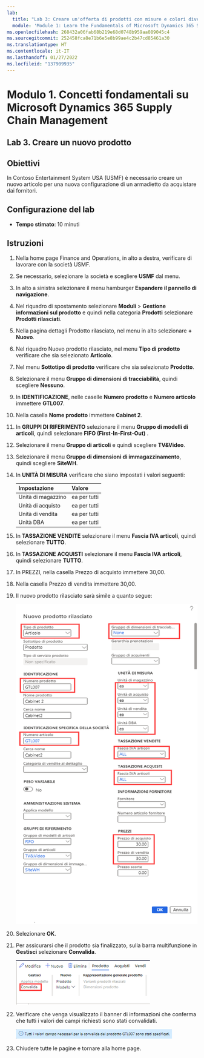 ```yaml
---
lab:
  title: "Lab 3: Creare un'offerta di prodotti con misure e colori diversi"
  module: 'Module 1: Learn the Fundamentals of Microsoft Dynamics 365 Supply Chain Management'
ms.openlocfilehash: 268432a06fab68b219e68d0748b959aa089045c4
ms.sourcegitcommit: 252458fca8e71b6e5e8b99ae4c2b47cd85461a30
ms.translationtype: HT
ms.contentlocale: it-IT
ms.lasthandoff: 01/27/2022
ms.locfileid: "137909935"
---
```

# <a name="module-1-learn-the-fundamentals-of-microsoft-dynamics-365-supply-chain-management"></a>Modulo 1. Concetti fondamentali su Microsoft Dynamics 365 Supply Chain Management

## <a name="lab-3---create-a-new-product"></a>Lab 3. Creare un nuovo prodotto

## <a name="objectives"></a>Obiettivi

In Contoso Entertainment System USA (USMF) è necessario creare un nuovo articolo per una nuova configurazione di un armadietto da acquistare dai fornitori.

## <a name="lab-setup"></a>Configurazione del lab

   - **Tempo stimato**: 10 minuti

## <a name="instructions"></a>Istruzioni

1. Nella home page Finance and Operations, in alto a destra, verificare di lavorare con la società USMF.

1. Se necessario, selezionare la società e scegliere **USMF** dal menu.

1. In alto a sinistra selezionare il menu hamburger **Espandere il pannello di navigazione**.

1. Nel riquadro di spostamento selezionare **Moduli** > **Gestione informazioni sul prodotto** e quindi nella categoria **Prodotti** selezionare **Prodotti rilasciati**.

1. Nella pagina dettagli Prodotto rilasciato, nel menu in alto selezionare **+ Nuovo**.

1. Nel riquadro Nuovo prodotto rilasciato, nel menu **Tipo di prodotto** verificare che sia selezionato **Articolo**.

1. Nel menu **Sottotipo di prodotto** verificare che sia selezionato **Prodotto**.

1. Selezionare il menu **Gruppo di dimensioni di tracciabilità**, quindi scegliere **Nessuno**.

1. In **IDENTIFICAZIONE**, nelle caselle **Numero prodotto** e **Numero articolo** immettere **GTL007**.

1. Nella casella **Nome prodotto** immettere **Cabinet 2**.

1. In **GRUPPI DI RIFERIMENTO** selezionare il menu **Gruppo di modelli di articoli**, quindi selezionare **FIFO (First-In-First-Out)** .

1. Selezionare il menu **Gruppo di articoli** e quindi scegliere **TV&Video**.

1. Selezionare il menu **Gruppo di dimensioni di immagazzinamento**, quindi scegliere **SiteWH**.

1. In **UNITÀ DI MISURA** verificare che siano impostati i valori seguenti:

    | **Impostazione**| **Valore**|
    | :--- | :--- |
    | Unità di magazzino| ea per tutti|
    | Unità di acquisto| ea per tutti|
    | Unità di vendita| ea per tutti|
    | Unità DBA| ea per tutti|

1. In **TASSAZIONE VENDITE** selezionare il menu **Fascia IVA articoli**, quindi selezionare **TUTTO**.

1. In **TASSAZIONE ACQUISTI** selezionare il menu **Fascia IVA articoli**, quindi selezionare **TUTTO**.

1. In PREZZI, nella casella Prezzo di acquisto immettere 30,00.

1. Nella casella Prezzo di vendita immettere 30,00.

1. Il nuovo prodotto rilasciato sarà simile a quanto segue:

    ![Schermata che mostra il modulo del nuovo prodotto rilasciato completato](./media/lp1-m2-new-release-product.png)

1. Selezionare **OK**.

1. Per assicurarsi che il prodotto sia finalizzato, sulla barra multifunzione in **Gestisci** selezionare **Convalida**.

    ![Schermata che mostra la barra multifunzione con il comando Convalida evidenziato](./media/lp1-m2-validate-ribbon-bar.png)

1. Verificare che venga visualizzato il banner di informazioni che conferma che tutti i valori dei campi richiesti sono stati convalidati.

    ![Schermata della notifica informativa che indica che tutti i campi richiesti sono stati convalidati](./media/lp1-m2-confirmation-of-validation.png)

1. Chiudere tutte le pagine e tornare alla home page.
